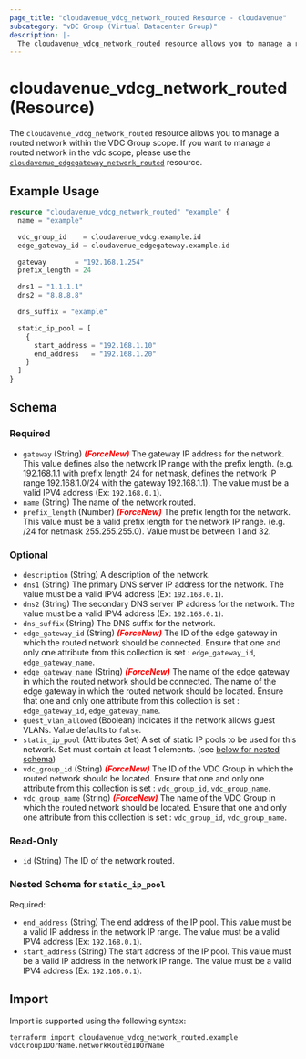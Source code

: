 ```yaml
---
page_title: "cloudavenue_vdcg_network_routed Resource - cloudavenue"
subcategory: "vDC Group (Virtual Datacenter Group)"
description: |-
  The cloudavenue_vdcg_network_routed resource allows you to manage a routed network within the VDC Group scope. If you want to manage a routed network in the vdc scope, please use the cloudavenue_edgegateway_network_routed https://registry.terraform.io/providers/orange-cloudavenue/cloudavenue/latest/docs/resources/edgegateway_network_routed resource.
---
```


# cloudavenue_vdcg_network_routed (Resource)

The `cloudavenue_vdcg_network_routed` resource allows you to manage a routed network within the VDC Group scope. If you want to manage a routed network in the vdc scope, please use the [`cloudavenue_edgegateway_network_routed`](https://registry.terraform.io/providers/orange-cloudavenue/cloudavenue/latest/docs/resources/edgegateway_network_routed) resource.

## Example Usage

```terraform
resource "cloudavenue_vdcg_network_routed" "example" {
  name = "example"

  vdc_group_id    = cloudavenue_vdcg.example.id
  edge_gateway_id = cloudavenue_edgegateway.example.id

  gateway       = "192.168.1.254"
  prefix_length = 24

  dns1 = "1.1.1.1"
  dns2 = "8.8.8.8"

  dns_suffix = "example"

  static_ip_pool = [
    {
      start_address = "192.168.1.10"
      end_address   = "192.168.1.20"
    }
  ]
}
```

<!-- schema generated by tfplugindocs -->
## Schema

### Required

- `gateway` (String) <i style="color:red;font-weight: bold">(ForceNew)</i> The gateway IP address for the network. This value defines also the network IP range with the prefix length. (e.g. 192.168.1.1 with prefix length 24 for netmask, defines the network IP range 192.168.1.0/24 with the gateway 192.168.1.1). The value must be a valid IPV4 address (Ex: `192.168.0.1`).
- `name` (String) The name of the network routed.
- `prefix_length` (Number) <i style="color:red;font-weight: bold">(ForceNew)</i> The prefix length for the network. This value must be a valid prefix length for the network IP range. (e.g. /24 for netmask 255.255.255.0). Value must be between 1 and 32.

### Optional

- `description` (String) A description of the network.
- `dns1` (String) The primary DNS server IP address for the network. The value must be a valid IPV4 address (Ex: `192.168.0.1`).
- `dns2` (String) The secondary DNS server IP address for the network. The value must be a valid IPV4 address (Ex: `192.168.0.1`).
- `dns_suffix` (String) The DNS suffix for the network.
- `edge_gateway_id` (String) <i style="color:red;font-weight: bold">(ForceNew)</i> The ID of the edge gateway in which the routed network should be connected. Ensure that one and only one attribute from this collection is set : `edge_gateway_id`, `edge_gateway_name`.
- `edge_gateway_name` (String) <i style="color:red;font-weight: bold">(ForceNew)</i> The name of the edge gateway in which the routed network should be connected. The name of the edge gateway in which the routed network should be located. Ensure that one and only one attribute from this collection is set : `edge_gateway_id`, `edge_gateway_name`.
- `guest_vlan_allowed` (Boolean) Indicates if the network allows guest VLANs. Value defaults to `false`.
- `static_ip_pool` (Attributes Set) A set of static IP pools to be used for this network. Set must contain at least 1 elements. (see [below for nested schema](#nestedatt--static_ip_pool))
- `vdc_group_id` (String) <i style="color:red;font-weight: bold">(ForceNew)</i> The ID of the VDC Group in which the routed network should be located. Ensure that one and only one attribute from this collection is set : `vdc_group_id`, `vdc_group_name`.
- `vdc_group_name` (String) <i style="color:red;font-weight: bold">(ForceNew)</i> The name of the VDC Group in which the routed network should be located. Ensure that one and only one attribute from this collection is set : `vdc_group_id`, `vdc_group_name`.

### Read-Only

- `id` (String) The ID of the network routed.

<a id="nestedatt--static_ip_pool"></a>
### Nested Schema for `static_ip_pool`

Required:

- `end_address` (String) The end address of the IP pool. This value must be a valid IP address in the network IP range. The value must be a valid IPV4 address (Ex: `192.168.0.1`).
- `start_address` (String) The start address of the IP pool. This value must be a valid IP address in the network IP range. The value must be a valid IPV4 address (Ex: `192.168.0.1`).

## Import

Import is supported using the following syntax:
```shell
terraform import cloudavenue_vdcg_network_routed.example vdcGroupIDOrName.networkRoutedIDOrName
```
